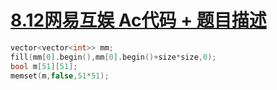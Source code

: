 # [8.12网易互娱 Ac代码 + 题目描述](https://www.nowcoder.com/discuss/475337)

```cpp
vector<vector<int>> mm;
fill(mm[0].begin(),mm[0].begin()+size*size,0);
bool m[51][51];
memset(m,false,51*51);
```
